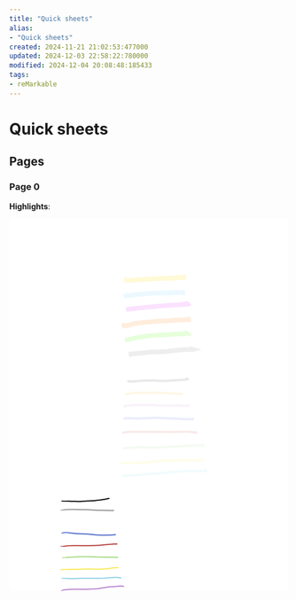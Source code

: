 ```yaml
---
title: "Quick sheets"
alias:
- "Quick sheets"
created: 2024-11-21 21:02:53:477000
updated: 2024-12-03 22:58:22:780000
modified: 2024-12-04 20:08:48:185433
tags:
- reMarkable
---
```


# Quick sheets
## Pages
### Page 0
**Highlights**:

![Image (page 0)](statics/d43a7c917af9/tmpvknneq47.svg)